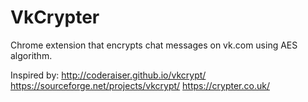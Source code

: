 # VkCrypter

Chrome extension that encrypts chat messages on vk.com using AES algorithm.

Inspired by:
http://coderaiser.github.io/vkcrypt/
https://sourceforge.net/projects/vkcrypt/
https://crypter.co.uk/
